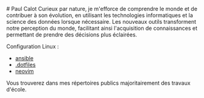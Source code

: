 # Paul Calot
Curieux par nature, je m'efforce de comprendre le monde et de contribuer à son évolution, en utilisant les technologies informatiques et la science des données lorsque nécessaire. Les nouveaux outils transforment notre perception du monde, facilitant ainsi l'acquisition de connaissances et permettant de prendre des décisions plus éclairées.

Configuration Linux :
* [ansible](https://github.com/PaulCalot/ansible)
* [.dotfiles](https://github.com/PaulCalot/.dotfiles)
* [neovim](https://github.com/PaulCalot/kickstart.nvim)

Vous trouverez dans mes répertoires publics majoritairement des travaux d'école.
